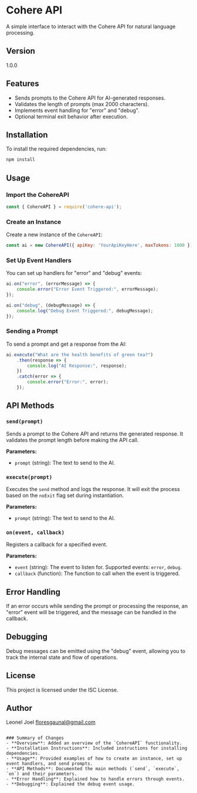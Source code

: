 # Cohere API

A simple interface to interact with the Cohere API for natural language processing.

## Version

1.0.0

## Features

- Sends prompts to the Cohere API for AI-generated responses.
- Validates the length of prompts (max 2000 characters).
- Implements event handling for "error" and "debug".
- Optional terminal exit behavior after execution.

## Installation

To install the required dependencies, run:

```bash
npm install
```

## Usage

### Import the CohereAPI

```javascript
const { CohereAPI } = require('cohere-api');
```

### Create an Instance

Create a new instance of the `CohereAPI`:

```javascript
const ai = new CohereAPI({ apiKey: 'YourApiKeyHere', maxTokens: 1000 });
```

### Set Up Event Handlers

You can set up handlers for "error" and "debug" events:

```javascript
ai.on("error", (errorMessage) => {
    console.error("Error Event Triggered:", errorMessage);
});

ai.on("debug", (debugMessage) => {
    console.log("Debug Event Triggered:", debugMessage);
});
```

### Sending a Prompt

To send a prompt and get a response from the AI:

```javascript
ai.execute("What are the health benefits of green tea?")
    .then(response => {
        console.log("AI Response:", response);
    })
    .catch(error => {
        console.error("Error:", error);
    });
```

## API Methods

### `send(prompt)`

Sends a prompt to the Cohere API and returns the generated response. It validates the prompt length before making the API call.

**Parameters:**

- `prompt` (string): The text to send to the AI.

### `execute(prompt)`

Executes the `send` method and logs the response. It will exit the process based on the `noExit` flag set during instantiation.

**Parameters:**

- `prompt` (string): The text to send to the AI.

### `on(event, callback)`

Registers a callback for a specified event.

**Parameters:**

- `event` (string): The event to listen for. Supported events: `error`, `debug`.
- `callback` (function): The function to call when the event is triggered.

## Error Handling

If an error occurs while sending the prompt or processing the response, an "error" event will be triggered, and the message can be handled in the callback.

## Debugging

Debug messages can be emitted using the "debug" event, allowing you to track the internal state and flow of operations.

## License

This project is licensed under the ISC License.

## Author

Leonel Joel <floresgaunal@gmail.com>
```

### Summary of Changes
- **Overview**: Added an overview of the `CohereAPI` functionality.
- **Installation Instructions**: Included instructions for installing dependencies.
- **Usage**: Provided examples of how to create an instance, set up event handlers, and send prompts.
- **API Methods**: Documented the main methods (`send`, `execute`, `on`) and their parameters.
- **Error Handling**: Explained how to handle errors through events.
- **Debugging**: Explained the debug event usage.
